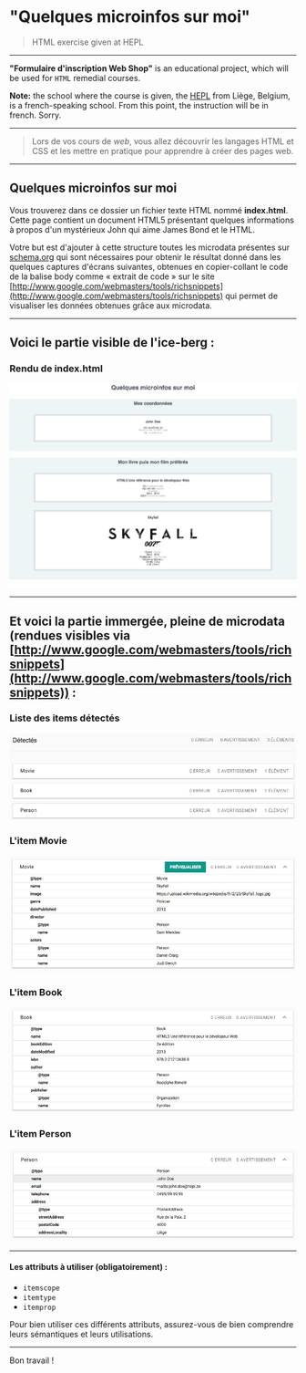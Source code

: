 # "Quelques microinfos sur moi"

> HTML exercise given at HEPL

* * *

**"Formulaire d'inscription Web Shop"** is an educational project, which will be used for `HTML` remedial courses.

**Note:** the school where the course is given, the [HEPL](http://www.provincedeliege.be/hauteecole) from Liège, Belgium, is a french-speaking school. From this point, the instruction will be in french. Sorry.

* * *

> Lors de vos cours de *web*, vous allez découvrir les langages HTML et CSS et les mettre en pratique pour apprendre à créer des pages web.  

* * *

## Quelques microinfos sur moi

Vous trouverez dans ce dossier un fichier texte HTML nommé **index.html**. Cette page contient un document HTML5 présentant quelques informations à propos d'un mystérieux John qui aime James Bond et le HTML.

Votre but est d'ajouter à cette structure toutes les microdata présentes sur [schema.org](http://schema.org) qui sont nécessaires pour obtenir le résultat donné dans les quelques captures d'écrans suivantes, obtenues en copier-collant le code de la balise body comme &laquo;&nbsp;extrait de code&nbsp;&raquo; sur le site [http://www.google.com/webmasters/tools/richsnippets](http://www.google.com/webmasters/tools/richsnippets) qui permet de visualiser les données obtenues grâce aux microdata.

* * *

## Voici le partie visible de l'ice-berg&nbsp;:

### Rendu de index.html

![rendu index.html](./renduIndex.png)

* * *

## Et voici la partie immergée, pleine de microdata (rendues visibles via [http://www.google.com/webmasters/tools/richsnippets](http://www.google.com/webmasters/tools/richsnippets))&nbsp;:

### Liste des items détectés

![items détectés](./microRes1.png)

### L'item Movie

![L'item Movie](./microRes2.png)

### L'item Book

![L'item Book](./microRes3.png)

### L'item Person

![L'item Person](./microRes4.png)

* * *

#### Les attributs à utiliser (obligatoirement)&nbsp;:

- `itemscope`
- `itemtype`
- `itemprop`

Pour bien utiliser ces différents attributs, assurez-vous de bien comprendre leurs sémantiques et leurs utilisations.

* * *

Bon travail&nbsp;!